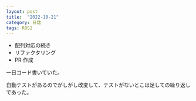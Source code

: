 ```yaml
---
layout: post
title:  "2022-10-21"
category: 日誌
tags: ROS2
---
```


* 配列対応の続き
* リファクタリング
* PR 作成

一日コード書いていた。

自動テストがあるのでがしがし改変して、テストがないとこは足しての繰り返しであった。

